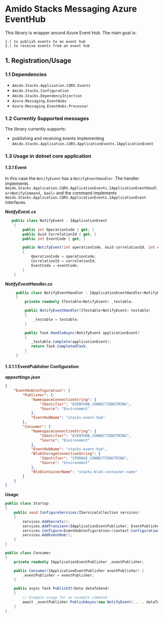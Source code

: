 # Amido Stacks Messaging Azure EventHub

This library is wrapper around Azure Event Hub.
The main goal is:

    1.) to publish events to an event hub
    2.) to receive events from an event hub

## 1. Registration/Usage

### 1.1 Dependencies
- `Amido.Stacks.Application.CQRS.Events`
- `Amido.Stacks.Configuration`
- `Amido.Stacks.DependencyInjection`
- `Azure.Messaging.EventHubs`
- `Azure.Messaging.EventHubs.Processor`

### 1.2 Currently Supported messages

The library currently supports:
  - publishing and receiving events implementing `Amido.Stacks.Application.CQRS.ApplicationEvents.IApplicationEvent`

### 1.3 Usage in dotnet core application

#### 1.3.1 Event
In this case the `NotifyEvent` has a `NotifyEventHandler`. The handler implements
`Amido.Stacks.Application.CQRS.ApplicationEvents.IApplicationEventHandler<NotifyCommand, bool>` and the command implements
`Amido.Stacks.Application.CQRS.ApplicationEvents.IApplicationEvent` interfaces.

***NotifyEvent.cs***

```cs
   public class NotifyEvent : IApplicationEvent
    {
        public int OperationCode { get; }
        public Guid CorrelationId { get; }
        public int EventCode { get; }

        public NotifyEvent(int operationCode, Guid correlationId, int eventCode)
        {
            OperationCode = operationCode;
            CorrelationId = correlationId;
            EventCode = eventCode;
        }
    }
```

***NotifyEventHandler.cs***

```cs
     public class NotifyEventHandler : IApplicationEventHandler<NotifyEvent>
     {
         private readonly ITestable<NotifyEvent> _testable;

         public NotifyEventHandler(ITestable<NotifyEvent> testable)
         {
             _testable = testable;
         }

         public Task HandleAsync(NotifyEvent applicationEvent)
         {
            _testable.Complete(applicationEvent);
            return Task.CompletedTask;
         }
     }
```
#### 1.3.1.1 EventPublisher Configuration

***appsettings.json***

```json
{
    "EventHubConfiguration": {
        "Publisher": {
            "NamespaceConnectionString": {
                "Identifier": "EVENTHUB_CONNECTIONSTRING",
                "Source": "Environment"
            },
            "EventHubName": "stacks-event-hub"
        },
        "Consumer": {
            "NamespaceConnectionString": {
                "Identifier": "EVENTHUB_CONNECTIONSTRING",
                "Source": "Environment"
            },
            "EventHubName": "stacks-event-hub",
            "BlobStorageConnectionString": {
                "Identifier": "STORAGE_CONNECTIONSTRING",
                "Source": "Environment"
            },
            "BlobContainerName": "stacks-blob-container-name"
        }
    }
}
```
***Usage***
```Startup.cs
public class Startup
{
    public void ConfigureServices(IServiceCollection services)
    {
        services.AddSecrets();
        services.AddTransient<IApplicationEventPublisher, EventPublisher>();
        services.Configure<EventHubConfiguration>(context.Configuration.GetSection("EventHubConfiguration"));
        services.AddEventHub();
    }
}

public class Consumer
{
    private readonly IApplicationEventPublisher _eventPublisher;

    public Consumer(IApplicationEventPublisher eventPublisher) {
        _eventPublisher = eventPublisher;
    }

    public async Task PublishIt(Data dataToSend)
    {
        // Example usage for an example command
        await _eventPublisher.PublishAsync(new NotifyEvent(... , dataToSend, ...));
    }
}
```